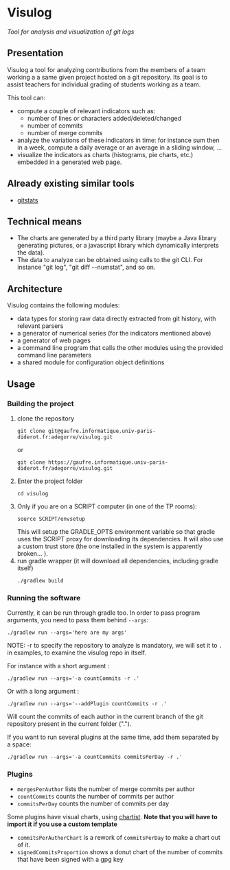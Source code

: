 # Visulog

*Tool for analysis and visualization of git logs*

## Presentation

Visulog a tool for analyzing contributions from the members of a team working a a same given project hosted on a git repository. Its goal is to assist teachers for individual grading of students working as a team.

This tool can:

- compute a couple of relevant indicators such as:
  - number of lines or characters added/deleted/changed
  - number of commits
  - number of merge commits
- analyze the variations of these indicators in time: for instance sum then in a week, compute a daily average or an average in a sliding window, ...
- visualize the indicators as charts (histograms, pie charts, etc.) embedded in a generated web page.

## Already existing similar tools

- [gitstats](https://pypi.org/project/gitstats/) 

## Technical means

- The charts are generated by a third party library (maybe a Java library generating pictures, or a javascript library which dynamically interprets the data).
- The data to analyze can be obtained using calls to the git CLI. For instance "git log", "git diff --numstat", and so on.

## Architecture

Visulog contains the following modules:

- data types for storing raw data directly extracted from git history, with relevant parsers
- a generator of numerical series (for the indicators mentioned above)
- a generator of web pages
- a command line program that calls the other modules using the provided command line parameters
- a shared module for configuration object definitions

## Usage

### Building the project

1. clone the repository
    ```
    git clone git@gaufre.informatique.univ-paris-diderot.fr:adegorre/visulog.git
    ```
   or
    ```
    git clone https://gaufre.informatique.univ-paris-diderot.fr/adegorre/visulog.git
    ```
2. Enter the project folder
    ```
    cd visulog
    ```
3. Only if you are on a SCRIPT computer (in one of the TP rooms):
    ```
    source SCRIPT/envsetup
    ```
    This will setup the GRADLE_OPTS environment variable so that gradle uses the SCRIPT proxy for downloading its dependencies. It will also use a custom trust store (the one installed in the system is apparently broken... ).
4. run gradle wrapper (it will download all dependencies, including gradle itself)
    ```
    ./gradlew build
    ```
### Running the software

Currently, it can be run through gradle too. In order to pass program arguments, you need to pass them behind `--args`:
```
./gradlew run --args='here are my args'
```

NOTE: -r to specify the repository to analyze is mandatory, we will set it to `.` in examples, to examine the visulog repo in itself. <!-- visuloception -->

For instance with a short argument : 

```
./gradlew run --args='-a countCommits -r .'
```
Or with a long argument :
```
./gradlew run --args='--addPlugin countCommits -r .'
```

Will count the commits of each author in the current branch of the git repository present in the current folder (".").

If you want to run several plugins at the same time, add them separated by a space:
```
./gradlew run --args='-a countCommits commitsPerDay -r .'
```
### Plugins
- `mergesPerAuthor` lists the number of merge commits per author
- `countCommits` counts the number of commits per author
- `commitsPerDay` counts the number of commits per day

Some plugins have visual charts, using [chartist](http://gionkunz.github.io/chartist-js/index.html). **Note that you will have to import it if you use a custom template**
- `commitsPerAuthorChart` is a rework of `commitsPerDay` to make a chart out of it.
- `signedCommitsProportion` shows a donut chart of the number of commits that have been signed with a gpg key
